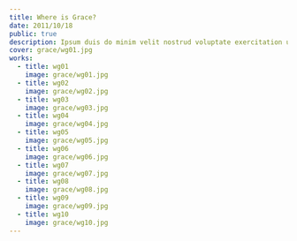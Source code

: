 ```yaml
---
title: Where is Grace?
date: 2011/10/18
public: true
description: Ipsum duis do minim velit nostrud voluptate exercitation ullamco ea anim duis et qui adipisicing.
cover: grace/wg01.jpg
works:
  - title: wg01
    image: grace/wg01.jpg
  - title: wg02
    image: grace/wg02.jpg
  - title: wg03
    image: grace/wg03.jpg
  - title: wg04
    image: grace/wg04.jpg
  - title: wg05
    image: grace/wg05.jpg
  - title: wg06
    image: grace/wg06.jpg
  - title: wg07
    image: grace/wg07.jpg
  - title: wg08
    image: grace/wg08.jpg
  - title: wg09
    image: grace/wg09.jpg
  - title: wg10
    image: grace/wg10.jpg
---
```

